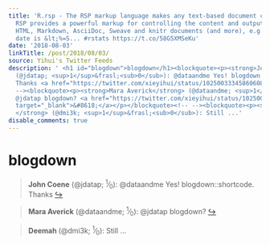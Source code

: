 ```yaml
---
title: 'R.rsp - The RSP markup language makes any text-based document come alive.
  RSP provides a powerful markup for controlling the content and output of LaTeX,
  HTML, Markdown, AsciiDoc, Sweave and knitr documents (and more), e.g. ''Today''s
  date is &lt;%=S... #rstats https://t.co/58G5XMSeKu'
date: '2018-08-03'
linkTitle: /post/2018/08/03/
source: Yihui's Twitter Feeds
description: ' <h1 id="blogdown">blogdown</h1><blockquote><p><strong>John Coene</strong>
  (@jdatap; <sup>1</sup>&frasl;<sub>0</sub>): @dataandme Yes! blogdown::shortcode.
  Thanks <a href="https://twitter.com/xieyihui/status/1025003334586060800" target="_blank">&#8618;</a></p></blockquote><!--
  --><blockquote><p><strong>Mara Averick</strong> (@dataandme; <sup>1</sup>&frasl;<sub>0</sub>):
  @jdatap blogdown? <a href="https://twitter.com/xieyihui/status/1025003049360678912"
  target="_blank">&#8618;</a></p></blockquote><!-- --><blockquote><p><strong>Deemah
  </strong> (@dmi3k; <sup>1</sup>&frasl;<sub>0</sub>): Still ...'
disable_comments: true
---
```

 <h1 id="blogdown">blogdown</h1><blockquote><p><strong>John Coene</strong> (@jdatap; <sup>1</sup>&frasl;<sub>0</sub>): @dataandme Yes! blogdown::shortcode. Thanks <a href="https://twitter.com/xieyihui/status/1025003334586060800" target="_blank">&#8618;</a></p></blockquote><!-- --><blockquote><p><strong>Mara Averick</strong> (@dataandme; <sup>1</sup>&frasl;<sub>0</sub>): @jdatap blogdown? <a href="https://twitter.com/xieyihui/status/1025003049360678912" target="_blank">&#8618;</a></p></blockquote><!-- --><blockquote><p><strong>Deemah </strong> (@dmi3k; <sup>1</sup>&frasl;<sub>0</sub>): Still ...